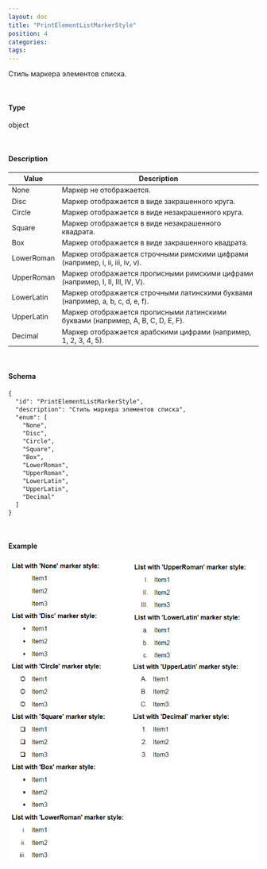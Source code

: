 ```yaml
---
layout: doc
title: "PrintElementListMarkerStyle"
position: 4
categories: 
tags: 
---
```


Стиль маркера элементов списка.

   

#### Type

object

   

#### Description  

|Value|Description|
|-----|-----------|
|None|Маркер не отображается.|
|Disc|Маркер отображается в виде закрашенного круга.|
|Circle|Маркер отображается в виде незакрашенного круга.|
|Square|Маркер отображается в виде незакрашенного квадрата.|
|Box|Маркер отображается в виде закрашенного квадрата.|
|LowerRoman|Маркер отображается строчными римскими цифрами (например, i, ii, iii, iv, v).|
|UpperRoman|Маркер отображается прописными римскими цифрами (например, I, II, III, IV, V).|
|LowerLatin|Маркер отображается строчными латинскими буквами (например, a, b, c, d, e, f).|
|UpperLatin|Маркер отображается прописными латинскими буквами (например, A, B, C, D, E, F).|
|Decimal|Маркер отображается арабскими цифрами (например, 1, 2, 3, 4, 5).|

   

#### Schema

```
{
  "id": "PrintElementListMarkerStyle",
  "description": "Стиль маркера элементов списка",
  "enum": [
    "None",
    "Disc",
    "Circle",
    "Square",
    "Box",
    "LowerRoman",
    "UpperRoman",
    "LowerLatin",
    "UpperLatin",
    "Decimal"
  ]
}
```

   

#### Example

![](PrintElementListMarkerStyle.png)

 

 

